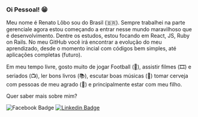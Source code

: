 ### Oi Pessoal! 😁

Meu nome é Renato Lôbo sou do Brasil (🇧🇷). Sempre trabalhei na parte gerenciale agora estou começando a entrar nesse mundo maravilhoso que é  desenvolvimento. Dentre os estudos, estou focando em React, JS, Ruby on Rails. No meu GitHub você irá encontrar a evolução do meu aprendizado, desde o momento incial com códigos bem simples, até aplicações completas (futuro).

Em meu tempo livre, gosto muito de jogar Football (🏈), assistir filmes (🎞️) e seriados (📺), ler bons livros (📚), escutar boas músicas (🎵) tomar cerveja com pessoas de meu agrado (🍺) e principalmente estar com meu filho.

Quer saber mais sobre mim?

![Facebook Badge](https://img.shields.io/badge/-facebook-blue?style=flat-square&labelColor=blue&logo=facebook&logoColor=white&link=https://www.facebook.com/renato.lobo.779)
[![Linkedin Badge](https://img.shields.io/badge/-LinkedIn-blue?style=flat-square&logo=Linkedin&logoColor=white&link=https://www.linkedin.com/in/renato-l%C3%B4bo-72b01b4b/)](https://www.linkedin.com/in/renato-l%C3%B4bo-72b01b4b/)
